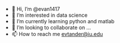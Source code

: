 - 👋 Hi, I’m @evan1417
- 👀 I’m interested in data science 
- 🌱 I’m currently learning python and matlab
- 💞️ I’m looking to collaborate on ...
- 📫 How to reach me evtander@iu.edu

<!---
evan1417/evan1417 is a ✨ special ✨ repository because its `README.md` (this file) appears on your GitHub profile.
You can click the Preview link to take a look at your changes.
--->

